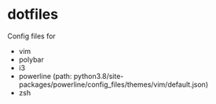 # dotfiles

Config files for
- vim
- polybar
- i3
- powerline (path: python3.8/site-packages/powerline/config_files/themes/vim/default.json)
- zsh

